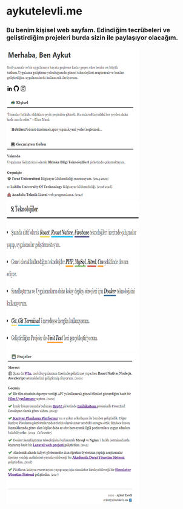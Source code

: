 # aykutelevli.me

### Bu benim kişisel web sayfam. Edindiğim tecrübeleri ve geliştirdiğim projeleri burda sizin ile paylaşıyor olacağım.

<img src="./images/page-1.png" width="350" height="400">
<img src="./images/page-2.png" width="350" height="400">
<img src="./images/page-3.png" width="350" height="400">